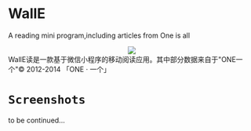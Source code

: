 # WallE
A  reading mini program,including articles from One is all</br>
<div align=center>
<img src="https://www.laohehe.cn/images/WallEicon.jpg"/>
</div>
WallE读是一款基于微信小程序的移动阅读应用。其中部分数据来自于"ONE一个"© 2012-2014 「ONE · 一个」</br> 

# `Screenshots`

to be continued...
